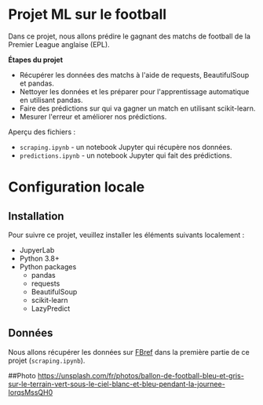 # Projet ML sur le football

Dans ce projet, nous allons prédire le gagnant des matchs de football de la Premier League anglaise (EPL).

**Étapes du projet**

- Récupérer les données des matchs à l'aide de requests, BeautifulSoup et pandas.
- Nettoyer les données et les préparer pour l'apprentissage automatique en utilisant pandas.
- Faire des prédictions sur qui va gagner un match en utilisant scikit-learn.
- Mesurer l'erreur et améliorer nos prédictions.

Aperçu des fichiers :

- `scraping.ipynb` - un notebook Jupyter qui récupère nos données.
- `predictions.ipynb` - un notebook Jupyter qui fait des prédictions.

# Configuration locale

## Installation

Pour suivre ce projet, veuillez installer les éléments suivants localement :

- JupyerLab
- Python 3.8+
- Python packages
  - pandas
  - requests
  - BeautifulSoup
  - scikit-learn
  - LazyPredict

## Données

Nous allons récupérer les données sur [FBref](https://fbref.com/en/) dans la première partie de ce projet (`scraping.ipynb`).

##Photo
https://unsplash.com/fr/photos/ballon-de-football-bleu-et-gris-sur-le-terrain-vert-sous-le-ciel-blanc-et-bleu-pendant-la-journee-IorqsMssQH0
